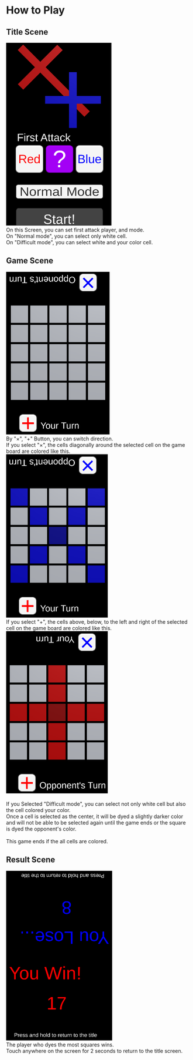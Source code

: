 # How to Play  
## Title Scene  
![TitleScene](https://github.com/Zeta-Sharp/MultiplyPlus_Unity/blob/master/Pictures/TitleScene.png)  
On this Screen, you can set first attack player, and mode.  
On "Normal mode", you can select only white cell.  
On "Difficult mode", you can select white and your color cell.  
## Game Scene  
![GameScene1](https://github.com/Zeta-Sharp/MultiplyPlus_Unity/blob/master/Pictures/MainScene1.png)  
By "×", "+" Button, you can switch direction.  
If you select "×", the cells diagonally around the selected cell on the game board are colored like this.  
![GameScene2](https://github.com/Zeta-Sharp/MultiplyPlus_Unity/blob/master/Pictures/MainScene3.png)  
If you select "+", the cells above, below, to the left and right of the selected cell on the game board are colored like this.  
![GameScene3](https://github.com/Zeta-Sharp/MultiplyPlus_Unity/blob/master/Pictures/MainScene2.png)  
<br>
If you Selected "Difficult mode", you can select not only white cell but also the cell colored your color.  
Once a cell is selected as the center, it will be dyed a slightly darker color and will not be able to be selected again until the game ends or the square is dyed the opponent's color.  
<br>
This game ends if the all cells are colored.  
## Result Scene
![ResultScene](https://github.com/Zeta-Sharp/MultiplyPlus_Unity/blob/master/Pictures/ResultScene.png)  
The player who dyes the most squares wins.  
Touch anywhere on the screen for 2 seconds to return to the title screen.
